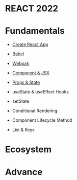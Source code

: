 # **REACT 2022**


# Fundamentals
- [Create React App](https://github.com/posting-study/react_study/blob/main/postingFiles/fundamentals/cra.md)

- [Babel](https://github.com/posting-study/react_study/blob/main/postingFiles/fundamentals/babel.md)

- [Webpak](https://github.com/posting-study/react_study/blob/main/postingFiles/fundamentals/webpack.md)

- [Component & JSX](https://github.com/posting-study/react_study/blob/main/postingFiles/fundamentals/component.md)

- [Props & State](https://github.com/posting-study/react_study/blob/main/postingFiles/fundamentals/props&state.md)

- useState & useEffect Hooks

- setState

- Conditional Rendering

- Component Lifecycle Method

- List & Keys
# Ecosystem

# Advance
